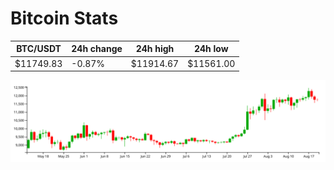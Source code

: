 # Bitcoin Stats

BTC/USDT|24h change|24h high|24h low|
|---|---|---|---|
|$11749.83|-0.87%|$11914.67|$11561.00|

<img src="./chart.svg">
